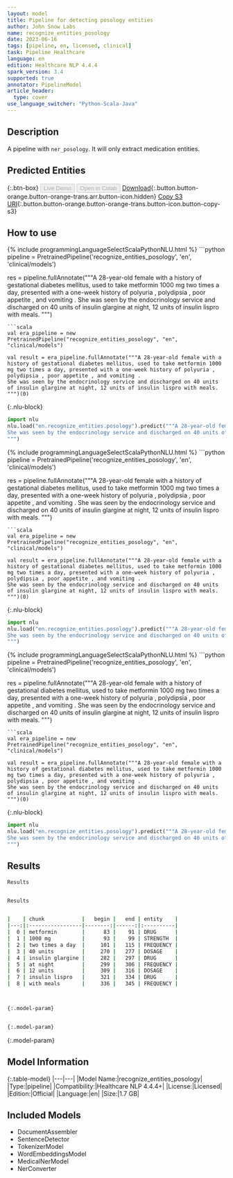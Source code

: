 ```yaml
---
layout: model
title: Pipeline for detecting posology entities
author: John Snow Labs
name: recognize_entities_posology
date: 2023-06-16
tags: [pipeline, en, licensed, clinical]
task: Pipeline Healthcare
language: en
edition: Healthcare NLP 4.4.4
spark_version: 3.4
supported: true
annotator: PipelineModel
article_header:
  type: cover
use_language_switcher: "Python-Scala-Java"
---
```


## Description

A pipeline with `ner_posology`. It will only extract medication entities.

## Predicted Entities



{:.btn-box}
<button class="button button-orange" disabled>Live Demo</button>
<button class="button button-orange" disabled>Open in Colab</button>
[Download](https://s3.amazonaws.com/auxdata.johnsnowlabs.com/clinical/models/recognize_entities_posology_en_4.4.4_3.4_1686921583347.zip){:.button.button-orange.button-orange-trans.arr.button-icon.hidden}
[Copy S3 URI](s3://auxdata.johnsnowlabs.com/clinical/models/recognize_entities_posology_en_4.4.4_3.4_1686921583347.zip){:.button.button-orange.button-orange-trans.button-icon.button-copy-s3}

## How to use

<div class="tabs-box" markdown="1">
{% include programmingLanguageSelectScalaPythonNLU.html %}
```python
pipeline = PretrainedPipeline('recognize_entities_posology', 'en', 'clinical/models')

res = pipeline.fullAnnotate("""A 28-year-old female with a history of gestational diabetes mellitus, used to take metformin 1000 mg two times a day, presented with a one-week history of polyuria , polydipsia , poor appetite , and vomiting .
She was seen by the endocrinology service and discharged on 40 units of insulin glargine at night, 12 units of insulin lispro with meals.
""")
```
```scala
val era_pipeline = new PretrainedPipeline("recognize_entities_posology", "en", "clinical/models")

val result = era_pipeline.fullAnnotate("""A 28-year-old female with a history of gestational diabetes mellitus, used to take metformin 1000 mg two times a day, presented with a one-week history of polyuria , polydipsia , poor appetite , and vomiting .
She was seen by the endocrinology service and discharged on 40 units of insulin glargine at night, 12 units of insulin lispro with meals.
""")(0)

```


{:.nlu-block}
```python
import nlu
nlu.load("en.recognize_entities.posology").predict("""A 28-year-old female with a history of gestational diabetes mellitus, used to take metformin 1000 mg two times a day, presented with a one-week history of polyuria , polydipsia , poor appetite , and vomiting .
She was seen by the endocrinology service and discharged on 40 units of insulin glargine at night, 12 units of insulin lispro with meals.
""")
```

</div>

<div class="tabs-box" markdown="1">
{% include programmingLanguageSelectScalaPythonNLU.html %}
```python
pipeline = PretrainedPipeline('recognize_entities_posology', 'en', 'clinical/models')

res = pipeline.fullAnnotate("""A 28-year-old female with a history of gestational diabetes mellitus, used to take metformin 1000 mg two times a day, presented with a one-week history of polyuria , polydipsia , poor appetite , and vomiting .
She was seen by the endocrinology service and discharged on 40 units of insulin glargine at night, 12 units of insulin lispro with meals.
""")
```
```scala
val era_pipeline = new PretrainedPipeline("recognize_entities_posology", "en", "clinical/models")

val result = era_pipeline.fullAnnotate("""A 28-year-old female with a history of gestational diabetes mellitus, used to take metformin 1000 mg two times a day, presented with a one-week history of polyuria , polydipsia , poor appetite , and vomiting .
She was seen by the endocrinology service and discharged on 40 units of insulin glargine at night, 12 units of insulin lispro with meals.
""")(0)
```

{:.nlu-block}
```python
import nlu
nlu.load("en.recognize_entities.posology").predict("""A 28-year-old female with a history of gestational diabetes mellitus, used to take metformin 1000 mg two times a day, presented with a one-week history of polyuria , polydipsia , poor appetite , and vomiting .
She was seen by the endocrinology service and discharged on 40 units of insulin glargine at night, 12 units of insulin lispro with meals.
""")
```
</div>

<div class="tabs-box" markdown="1">
{% include programmingLanguageSelectScalaPythonNLU.html %}
```python
pipeline = PretrainedPipeline('recognize_entities_posology', 'en', 'clinical/models')

res = pipeline.fullAnnotate("""A 28-year-old female with a history of gestational diabetes mellitus, used to take metformin 1000 mg two times a day, presented with a one-week history of polyuria , polydipsia , poor appetite , and vomiting .
She was seen by the endocrinology service and discharged on 40 units of insulin glargine at night, 12 units of insulin lispro with meals.
""")
```
```scala
val era_pipeline = new PretrainedPipeline("recognize_entities_posology", "en", "clinical/models")

val result = era_pipeline.fullAnnotate("""A 28-year-old female with a history of gestational diabetes mellitus, used to take metformin 1000 mg two times a day, presented with a one-week history of polyuria , polydipsia , poor appetite , and vomiting .
She was seen by the endocrinology service and discharged on 40 units of insulin glargine at night, 12 units of insulin lispro with meals.
""")(0)
```

{:.nlu-block}
```python
import nlu
nlu.load("en.recognize_entities.posology").predict("""A 28-year-old female with a history of gestational diabetes mellitus, used to take metformin 1000 mg two times a day, presented with a one-week history of polyuria , polydipsia , poor appetite , and vomiting .
She was seen by the endocrinology service and discharged on 40 units of insulin glargine at night, 12 units of insulin lispro with meals.
""")
```
</div>

## Results

```bash
Results


Results


|    | chunk            |   begin |   end | entity    |
|---:|:-----------------|--------:|------:|:----------|
|  0 | metformin        |      83 |    91 | DRUG      |
|  1 | 1000 mg          |      93 |    99 | STRENGTH  |
|  2 | two times a day  |     101 |   115 | FREQUENCY |
|  3 | 40 units         |     270 |   277 | DOSAGE    |
|  4 | insulin glargine |     282 |   297 | DRUG      |
|  5 | at night         |     299 |   306 | FREQUENCY |
|  6 | 12 units         |     309 |   316 | DOSAGE    |
|  7 | insulin lispro   |     321 |   334 | DRUG      |
|  8 | with meals       |     336 |   345 | FREQUENCY |



{:.model-param}


{:.model-param}
```

{:.model-param}
## Model Information

{:.table-model}
|---|---|
|Model Name:|recognize_entities_posology|
|Type:|pipeline|
|Compatibility:|Healthcare NLP 4.4.4+|
|License:|Licensed|
|Edition:|Official|
|Language:|en|
|Size:|1.7 GB|

## Included Models

- DocumentAssembler
- SentenceDetector
- TokenizerModel
- WordEmbeddingsModel
- MedicalNerModel
- NerConverter
